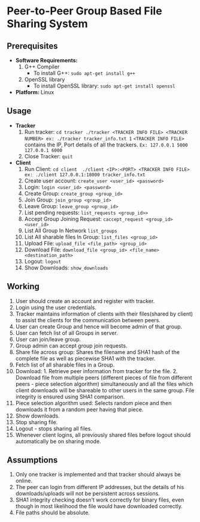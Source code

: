 # Peer-to-Peer Group Based File Sharing System
## Prerequisites
 - **Software Requirements:**  
	1. G++ Compiler
		- To install G++: `sudo apt-get install g++`
	2. OpenSSL library
		- To install OpenSSL library: `sudo apt-get install openssl`
- **Platform:** Linux
## Usage
- **Tracker**
	1. Run tracker: 
`cd tracker
./tracker​ <TRACKER INFO FILE> <TRACKER NUMBER>
ex: ./tracker tracker_info.txt 1`
`<TRACKER INFO FILE>` contains the IP, Port details of all the trackers.
`Ex:
127.0.0.1
5000
127.0.0.1
6000`
	2.  Close Tracker: 
				`quit`
- **Client**
	1.  Run Client:	
	`cd client 
	./client​ <IP>:<PORT> <TRACKER INFO FILE>
ex: ./client 127.0.0.1:18000 tracker_info.txt`
	2.  Create user account:
		`create_user​ <user_id> <password>`
	3.  Login:
		`login​ <user_id> <password>`
	4.  Create Group: 
		`create_group​ <group_id>`
	5.  Join Group: 
		`join_group​ <group_id>`
	6.  Leave Group: 
		`leave_group​ <group_id>`
	7.  List pending requests: 
		`list_requests ​<group_id>>`
	8.  Accept Group Joining Request:
		`caccept_request​ <group_id> <user_id>`
	9. List All Group In Network
		`list_groups`
	10.  List All sharable files In Group:
		`list_files​ <group_id>`
	11.  Upload File:
		`​upload_file​ <file_path> <group_id​>`
	12.  Download File:
		`download_file​ <group_id> <file_name> <destination_path>`
	13.  Logout:
		`logout`
	14. Show Downloads:
		`show_downloads`

 ## Working
 1.  User should create an account and register with tracker.
2.  Login using the user credentials.
3.  Tracker maintains information of clients with their files(shared by client) to assist the clients for the communication between peers.
4.  User can create Group and hence will become admin of that group.
5.  User can fetch list of all Groups in server.
6.  User can join/leave group.
7.  Group admin can accept group join requests.
8.  Share file across group: Shares the filename and SHA1 hash of the complete file as well as piecewise SHA1 with the tracker.
9.  Fetch list of all sharable files in a Group.
10.  Download:
    1.  Retrieve peer information from tracker for the file.
    2.  Download file from multiple peers (different pieces of file from different peers - ​piece selection algorithm​) simultaneously and all the files which client downloads will be shareable to other users in the same group. File integrity is ensured using SHA1 comparison.
11.  Piece selection algorithm used: Selects random piece and then downloads it from a random peer having that piece.
12.  Show downloads.
13.  Stop sharing file.
14.  Logout - stops sharing all files.
15.  Whenever client logins, all previously shared files before logout should automatically be on sharing mode.
## Assumptions
1.  Only one tracker is implemented and that tracker should always be online.
2.  The peer can login from different IP addresses, but the details of his downloads/uploads will not be persistent across sessions.
3.  SHA1 integrity checking doesn't work correctly for binary files, even though in most likelihood the file would have downloaded correctly.
4.  File paths should be absolute.